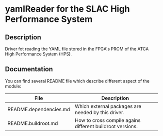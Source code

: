 # yamlReader for the SLAC High Performance System

## Description

Driver fot reading the YAML file stored in the FPGA's PROM of the ATCA High Performance System (HPS).

## Documentation

You can find several README file which describe different aspect of the module:

File                          | Description
------------------------------|---------------
README.dependencies.md        | Which external packages are needed by this driver.
README.buildroot.md           | How to cross compile agains different buildroot versions.
